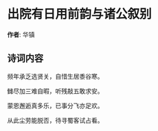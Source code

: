 # 出院有日用前韵与诸公叙别

**作者**: 华镇

## 诗词内容

频年承乏选贤关，自惜生居黍谷寒。

雠尽加三难自暇，听残敲五敢求安。

蒙恩邂逅真多乐，已事分飞亦足欢。

从此尘劳能脱否，待寻蜀客试占看。

